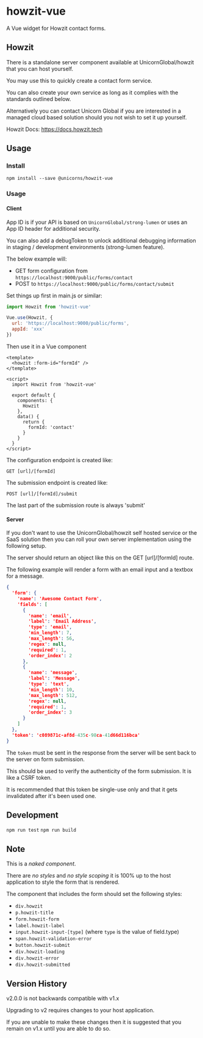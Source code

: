 # howzit-vue

A Vue widget for Howzit contact forms.

## Howzit

There is a standalone server component available at UnicornGlobal/howzit
that you can host yourself.

You may use this to quickly create a contact form service.

You can also create your own service as long as it complies with the
standards outlined below.

Alternatively you can contact Unicorn Global if you are interested in a
managed cloud based solution should you not wish to set it up yourself.

Howzit Docs: https://docs.howzit.tech

## Usage

### Install

`npm install --save @unicorns/howzit-vue`

### Usage

#### Client

App ID is if your API is based on `UnicornGlobal/strong-lumen` or uses
an App ID header for additional security.

You can also add a debugToken to unlock additional debugging information
in staging / development environments (strong-lumen feature).

The below example will:

- GET form configuration from `https://localhost:9000/public/forms/contact`
- POST to `https://localhost:9000/public/forms/contact/submit`

Set things up first in main.js or similar:

```javascript
import Howzit from 'howzit-vue'

Vue.use(Howzit, {
  url: 'https://localhost:9000/public/forms',
  appId: 'xxx'
})
```

Then use it in a Vue component

```vue
<template>
  <howzit :form-id="formId" />
</template>

<script>
  import Howzit from 'howzit-vue'

  export default {
    components: {
      Howzit
    },
    data() {
      return {
        formId: 'contact'
      }
    }
  }
</script>
```

The configuration endpoint is created like:

`GET [url]/[formId]`

The submission endpoint is created like:

`POST [url]/[formId]/submit`

The last part of the submission route is always 'submit'

#### Server

If you don't want to use the UnicornGlobal/howzit self hosted service
or the SaaS solution then you can roll your own server implementation
using the following setup.

The server should return an object like this on the GET [url]/[formId] route.

The following example will render a form with an email input and a
textbox for a message.

```json
{
  'form': {
    'name': 'Awesome Contact Form',
    'fields': [
      {
        'name': 'email',
        'label': 'Email Address',
        'type': 'email',
        'min_length': 7,
        'max_length': 56,
        'regex': null,
        'required': 1,
        'order_index': 2
      },
      {
        'name': 'message',
        'label': 'Message',
        'type': 'text',
        'min_length': 10,
        'max_length': 512,
        'regex': null,
        'required': 1,
        'order_index': 3
      }
    ]
  },
  'token': 'c089871c-af8d-435c-98ca-41d66d116bca'
}
```

The `token` must be sent in the response from the server will be sent
back to the server on form submission.

This should be used to verify the authenticity of the form submission. It
is like a CSRF token.

It is recommended that this token be single-use only and that it gets
invalidated after it's been used one.

## Development

`npm run test`
`npm run build`

## Note

This is a _naked component_.

There are _no styles_ and _no style scoping_ it is 100% up to the host
application to style the form that is rendered.

The component that includes the form should set the following styles:

- `div.howzit`
- `p.howzit-title`
- `form.howzit-form`
- `label.howzit-label`
- `input.howzit-input-[type]` (where `type` is the value of field.type)
- `span.howzit-validation-error`
- `button.howzit-submit`
- `div.howzit-loading`
- `div.howzit-error`
- `div.howzit-submitted`

## Version History

v2.0.0 is not backwards compatible with v1.x

Upgrading to v2 requires changes to your host application.

If you are unable to make these changes then it is suggested
that you remain on v1.x until you are able to do so.
